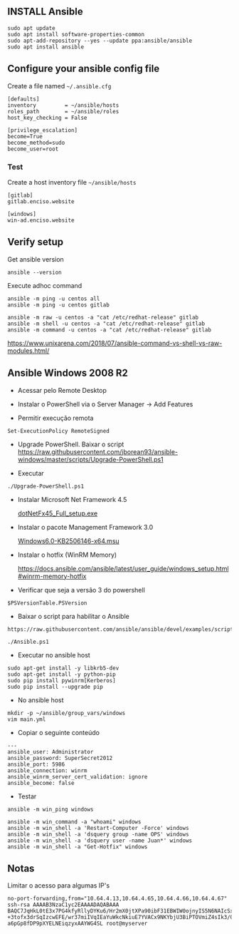 ## INSTALL Ansible

```
sudo apt update
sudo apt install software-properties-common
sudo apt-add-repository --yes --update ppa:ansible/ansible
sudo apt install ansible
```

## Configure your ansible config file

Create a file named `~/.ansible.cfg`

```
[defaults]
inventory         = ~/ansible/hosts
roles_path        = ~/ansible/roles
host_key_checking = False

[privilege_escalation]
become=True
become_method=sudo
become_user=root
```

### Test

Create a host inventory file `~/ansible/hosts`

``` 
[gitlab]
gitlab.enciso.website

[windows]
win-ad.enciso.website
```

## Verify setup 

Get ansible version

```
ansible --version
```

Execute adhoc command

```
ansible -m ping -u centos all
ansible -m ping -u centos gitlab

ansible -m raw -u centos -a "cat /etc/redhat-release" gitlab
ansible -m shell -u centos -a "cat /etc/redhat-release" gitlab
ansible -m command -u centos -a "cat /etc/redhat-release" gitlab
```

https://www.unixarena.com/2018/07/ansible-command-vs-shell-vs-raw-modules.html/	

## Ansible Windows 2008 R2

* Acessar pelo Remote Desktop

* Instalar o PowerShell via o Server Manager -> Add Features

* Permitir execução remota

```
Set-ExecutionPolicy RemoteSigned
```

* Upgrade PowerShell. Baixar o script https://raw.githubusercontent.com/jborean93/ansible-windows/master/scripts/Upgrade-PowerShell.ps1
	
* Executar 

```	
./Upgrade-PowerShell.ps1
```

* Instalar Microsoft Net Framework 4.5

  [dotNetFx45_Full_setup.exe](https://www.microsoft.com/en-us/download/confirmation.aspx?id=30653)


* Instalar o pacote Management Framework 3.0

  [Windows6.0-KB2506146-x64.msu](https://www.microsoft.com/en-us/download/details.aspx?id=34595)


* Instalar o hotfix (WinRM Memory)

  https://docs.ansible.com/ansible/latest/user_guide/windows_setup.html#winrm-memory-hotfix

* Verificar que seja a versão 3 do powershell

```
$PSVersionTable.PSVersion
```

* Baixar o script para habilitar o Ansible

```
https://raw.githubusercontent.com/ansible/ansible/devel/examples/scripts/ConfigureRemotingForAnsible.ps1

./Ansible.ps1
```

* Executar no ansible host

```
sudo apt-get install -y libkrb5-dev
sudo apt-get install -y python-pip
sudo pip install pywinrm[Kerberos]
sudo pip install --upgrade pip
```

* No ansible host

```
mkdir -p ~/ansible/group_vars/windows
vim main.yml
```

* Copiar o seguinte conteúdo

```
---
ansible_user: Administrator
ansible_password: SuperSecret2012
ansible_port: 5986
ansible_connection: winrm
ansible_winrm_server_cert_validation: ignore
ansible_become: false
```

* Testar

```
ansible -m win_ping windows

ansible -m win_command -a "whoami" windows
ansible -m win_shell -a 'Restart-Computer -Force' windows
ansible -m win_shell -a 'dsquery group -name OPS' windows 
ansible -m win_shell -a 'dsquery user -name Juan*' windows
ansible -m win_shell -a "Get-Hotfix" windows
```

## Notas

Limitar o acesso para algumas IP's

```
no-port-forwarding,from="10.64.4.13,10.64.4.65,10.64.4.66,10.64.4.67" ssh-rsa AAAAB3NzaC1yc2EAAAADAQABAAA
BAQC7JqHkL0tE3x7PG4kfyRllyDYKu6/Hr2mX0jtXPa90ibF31EBWIW0ojnyIS5N6NAIcSx/SV3k51bbv4CN75ok7TENZQxgkzZEJw1Da
+3tofx3drSqIzcwEFE/wr37miIVqIEaYuWkcNkiuE7YVACx9NKYbjU3BiPTOVmiZ4sIk3/0t0kYErota4Jkhf09gXjg9zo+zpSvdrax+G
a6pGp8fDP9pXYELNEiqzyxAAYWG4SL root@myserver
```

